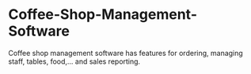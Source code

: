 # Coffee-Shop-Management-Software
Coffee shop management software has features for ordering, managing staff, tables, food,... and sales reporting.
